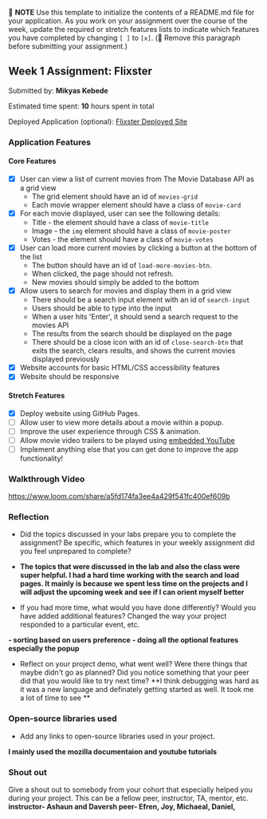 📝 **NOTE** Use this template to initialize the contents of a README.md file for your application. As you work on your assignment over the course of the week, update the required or stretch features lists to indicate which features you have completed by changing `[ ]` to `[x]`. (🚫 Remove this paragraph before submitting your assignment.)

## Week 1 Assignment: Flixster

Submitted by: **Mikyas Kebede**

Estimated time spent: **10** hours spent in total

Deployed Application (optional): [Flixster Deployed Site](https://mikekebede.github.io/)

### Application Features

#### Core Features

- [X] User can view a list of current movies from The Movie Database API as a grid view
  - The grid element should have an id of `movies-grid`
  - Each movie wrapper element should have a class of `movie-card`
- [X] For each movie displayed, user can see the following details:
  - Title - the element should have a class of `movie-title`
  - Image - the `img` element should have a class of `movie-poster`
  - Votes - the element should have a class of `movie-votes`
- [X] User can load more current movies by clicking a button at the bottom of the list
  - The button should have an id of `load-more-movies-btn`.
  - When clicked, the page should not refresh.
  - New movies should simply be added to the bottom
- [X] Allow users to search for movies and display them in a grid view
  - There should be a search input element with an id of `search-input`
  - Users should be able to type into the input
  - When a user hits 'Enter', it should send a search request to the movies API
  - The results from the search should be displayed on the page
  - There should be a close icon with an id of `close-search-btn` that exits the search, clears results, and shows the current movies displayed previously
- [X] Website accounts for basic HTML/CSS accessibility features
- [X] Website should be responsive

#### Stretch Features

- [X] Deploy website using GitHub Pages.
- [ ] Allow user to view more details about a movie within a popup.
- [ ] Improve the user experience through CSS & animation.
- [ ] Allow movie video trailers to be played using [embedded YouTube](https://support.google.com/youtube/answer/171780?hl=en)
- [ ] Implement anything else that you can get done to improve the app functionality!

### Walkthrough Video

https://www.loom.com/share/a5fd174fa3ee4a429f541fc400ef609b

### Reflection

- Did the topics discussed in your labs prepare you to complete the assignment? Be specific, which features in your weekly assignment did you feel unprepared to complete?
 
- **The topics that were discussed in the lab and also the class were super helpful. I had a hard time working with the search and load pages. It mainly is because we spent less time on the projects and I will adjust the upcoming week and see if I can orient myself better**

- If you had more time, what would you have done differently? Would you have added additional features? Changed the way your project responded to a particular event, etc.
  
**- sorting based on users preference**
**- doing all the optional features especially the popup**

- Reflect on your project demo, what went well? Were there things that maybe didn't go as planned? Did you notice something that your peer did that you would like to try next time?
 **I think debugging was hard as it was a new language and definately getting started as well. It took me a lot of time to see **

### Open-source libraries used

- Add any links to open-source libraries used in your project. 

**I mainly used the mozilla documentaion and youtube tutorials**

### Shout out

Give a shout out to somebody from your cohort that especially helped you during your project. This can be a fellow peer, instructor, TA, mentor, etc.
**instructor- Ashaun and Daversh
peer- Efren, Joy, Michaeal, Daniel,**
